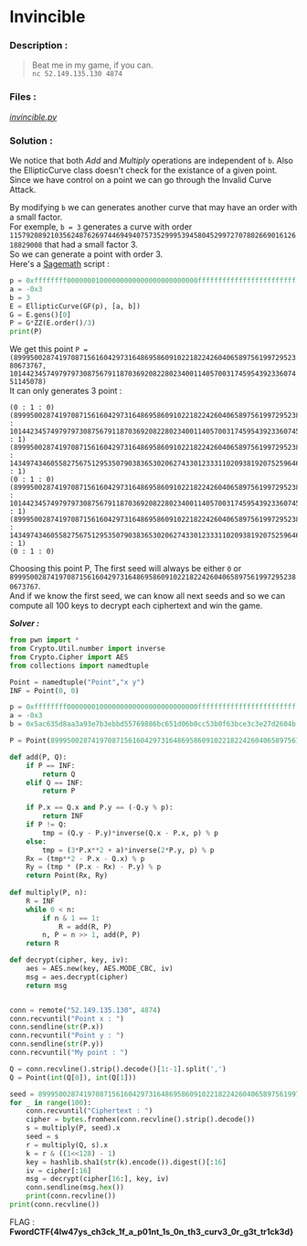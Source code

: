 # Invincible

### Description :
> Beat me in my game, if you can.  
> `nc 52.149.135.130 4874` 

### Files :  
*[invincible.py](https://github.com/MehdiBHA/FwordCTF-2021/blob/main/Invincible/invincible.py)*

### Solution : 
We notice that both *Add* and *Multiply* operations are independent of `b`. Also the EllipticCurve class doesn't check for the existance of a given point.  
Since we have control on a point we can go through the Invalid Curve Attack.

By modifying `b` we can generates another curve that may have an order with a small factor.  
For exemple, `b = 3` generates a curve with order `115792089210356248762697446949407573529995394580452997270780266901612618829008` that had a small factor 3.  
So we can generate a point with order 3.  
Here's a [Sagemath](https://www.sagemath.org/) script :
```python
p = 0xffffffff00000001000000000000000000000000ffffffffffffffffffffffff
a = -0x3
b = 3
E = EllipticCurve(GF(p), [a, b])
G = E.gens()[0]
P = G*ZZ(E.order()/3)
print(P)
```
We get this point `P = (89995002874197087156160429731648695860910221822426040658975619972952380673767, 101442345749797973087567911870369208228023400114057003174595439233607451145078)`  
It can only generates 3 point :
```
(0 : 1 : 0)
(89995002874197087156160429731648695860910221822426040658975619972952380673767 : 101442345749797973087567911870369208228023400114057003174595439233607451145078 : 1)
(89995002874197087156160429731648695860910221822426040658975619972952380673767 : 14349743460558275675129535079038365302062743301233311020938192075259646708873 : 1)
(0 : 1 : 0)
(89995002874197087156160429731648695860910221822426040658975619972952380673767 : 101442345749797973087567911870369208228023400114057003174595439233607451145078 : 1)
(89995002874197087156160429731648695860910221822426040658975619972952380673767 : 14349743460558275675129535079038365302062743301233311020938192075259646708873 : 1)
(0 : 1 : 0)
```
Choosing this point P, The first seed will always be either `0` or `89995002874197087156160429731648695860910221822426040658975619972952380673767`.  
And if we know the first seed, we can know all next seeds and so we can compute all 100 keys to decrypt each ciphertext and win the game.

***Solver :***
```python
from pwn import *
from Crypto.Util.number import inverse
from Crypto.Cipher import AES
from collections import namedtuple

Point = namedtuple("Point","x y")
INF = Point(0, 0)

p = 0xffffffff00000001000000000000000000000000ffffffffffffffffffffffff
a = -0x3
b = 0x5ac635d8aa3a93e7b3ebbd55769886bc651d06b0cc53b0f63bce3c3e27d2604b

P = Point(89995002874197087156160429731648695860910221822426040658975619972952380673767, 101442345749797973087567911870369208228023400114057003174595439233607451145078)

def add(P, Q):
	if P == INF:
		return Q
	elif Q == INF:
		return P

	if P.x == Q.x and P.y == (-Q.y % p):
		return INF
	if P != Q:
		tmp = (Q.y - P.y)*inverse(Q.x - P.x, p) % p
	else:
		tmp = (3*P.x**2 + a)*inverse(2*P.y, p) % p
	Rx = (tmp**2 - P.x - Q.x) % p
	Ry = (tmp * (P.x - Rx) - P.y) % p
	return Point(Rx, Ry)
        
def multiply(P, n):
	R = INF
	while 0 < n:
		if n & 1 == 1:
			R = add(R, P)
		n, P = n >> 1, add(P, P)
	return R

def decrypt(cipher, key, iv):
    aes = AES.new(key, AES.MODE_CBC, iv)
    msg = aes.decrypt(cipher)
    return msg


conn = remote("52.149.135.130", 4874)
conn.recvuntil("Point x : ")
conn.sendline(str(P.x))
conn.recvuntil("Point y : ")
conn.sendline(str(P.y))
conn.recvuntil("My point : ")

Q = conn.recvline().strip().decode()[1:-1].split(',')
Q = Point(int(Q[0]), int(Q[1]))

seed = 89995002874197087156160429731648695860910221822426040658975619972952380673767
for _ in range(100):
	conn.recvuntil("Ciphertext : ")
	cipher = bytes.fromhex(conn.recvline().strip().decode())
	s = multiply(P, seed).x
	seed = s
	r = multiply(Q, s).x
	k = r & ((1<<128) - 1)
	key = hashlib.sha1(str(k).encode()).digest()[:16]
	iv = cipher[:16]
	msg = decrypt(cipher[16:], key, iv)
	conn.sendline(msg.hex())
	print(conn.recvline())
print(conn.recvline())
```

FLAG : **FwordCTF{4lw47ys_ch3ck_1f_a_p01nt_1s_0n_th3_curv3_0r_g3t_tr1ck3d}**
